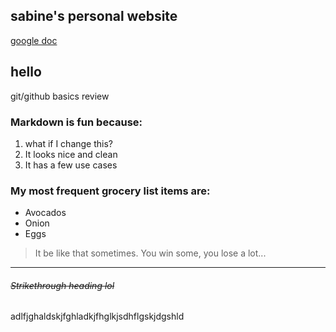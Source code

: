 ## sabine's personal website

[google doc](https://docs.google.com/document/d/1LCm7A1Sqe4ichexJUedGeIt8pSQv5TBbvxzt9cwqCSM/edit?usp=sharing)




## hello
git/github basics review

### Markdown is **fun** because:

1. what if I change this?
2. It looks nice and clean
3. It has a few use cases

### My most frequent grocery list items are:

- Avocados 
- Onion
- Eggs

> It be like that sometimes.
> You win some, you lose a lot...

---

###### ~~Strikethrough heading lol~~


adlfjghaldskjfghladkjfhglkjsdhflgskjdgshld
